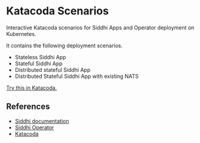 # Katacoda Scenarios
Interactive Katacoda scenarios for Siddhi Apps and Operator deployment on Kubernetes. 

It contains the following deployment scenarios. 

+ Stateless Siddhi App
+ Stateful Siddhi App 
+ Distributed stateful Siddhi App 
+ Distributed Stateful Siddhi App with existing NATS 

[Try this in Katacoda.](https://www.katacoda.com/siddhi/courses/siddhi)

## References

- [Siddhi documentation](https://siddhi.io/)
- [Siddhi Operator](https://github.com/siddhi-io/siddhi-operator/)
- [Katacoda](https://www.katacoda.com/siddhi/courses/siddhi-deployment)
